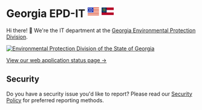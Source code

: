 # Georgia EPD-IT ![United States of America](https://raw.githubusercontent.com/gaepdit/.github/main/profile/usa.png) ![Georgia](https://raw.githubusercontent.com/gaepdit/.github/main/profile/georgia.png)

Hi there! 👋 We're the IT department at the [Georgia Environmental Protection Division](https://epd.georgia.gov/).

[![Environmental Protection Division of the State of Georgia
](https://raw.githubusercontent.com/gaepdit/gaepd-brand/main/epd-logo/epd-logo-white-background.svg)](https://epd.georgia.gov/)

[View our web application status page →](https://status.gaepd.org/)

## Security

Do you have a security issue you'd like to report? Please read our [Security Policy](https://github.com/gaepdit/.github/blob/main/SECURITY.md) for preferred reporting methods.
